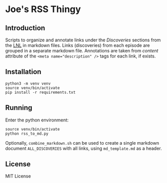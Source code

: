 # Joe's RSS Thingy

## Introduction

Scripts to organize and annotate links under the _Discoveries_ sections from the [LNL](https://latenightlinux.com/) in markdown files. Links (discoveries) from each episode are grouped in a separate markdown file. Annotations are taken from _content_ attribute of the `<meta name="description" />` tags for each link, if exists.

## Installation

```
python3 -m venv venv
source venv/bin/activate
pip install -r requirements.txt
```

## Running

Enter the python environment:
```
source venv/bin/activate
python rss_to_md.py
```

Optionally, `combine_markdown.sh` can be used to create a single markdown document `ALL_DISCOVERIES` with all links, using `md_template.md` as a header.


## License

MIT License
